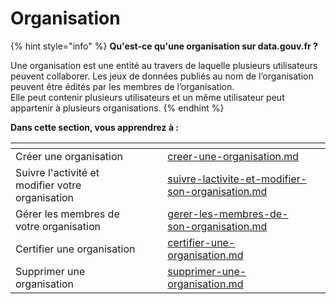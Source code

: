 # Organisation

{% hint style="info" %}
**Qu'est-ce qu'une organisation sur data.gouv.fr ?**

Une organisation est une entité au travers de laquelle plusieurs utilisateurs peuvent collaborer. Les jeux de données publiés au nom de l’organisation peuvent être édités par les membres de l’organisation. \
Elle peut contenir plusieurs utilisateurs et un même utilisateur peut appartenir à plusieurs organisations.
{% endhint %}

**Dans cette section, vous apprendrez à :**&#x20;



<table data-view="cards"><thead><tr><th></th><th></th><th></th><th data-type="content-ref"></th><th></th></tr></thead><tbody><tr><td>Créer une organisation</td><td></td><td></td><td><a href="creer-une-organisation.md">creer-une-organisation.md</a></td><td></td></tr><tr><td>Suivre l'activité et modifier votre organisation</td><td></td><td></td><td><a href="../organisation/suivre-lactivite-et-modifier-son-organisation.md">suivre-lactivite-et-modifier-son-organisation.md</a></td><td></td></tr><tr><td>Gérer les membres de votre organisation</td><td></td><td></td><td><a href="gerer-les-membres-de-son-organisation.md">gerer-les-membres-de-son-organisation.md</a></td><td></td></tr><tr><td>Certifier une organisation</td><td></td><td></td><td><a href="certifier-une-organisation.md">certifier-une-organisation.md</a></td><td></td></tr><tr><td>Supprimer une organisation</td><td></td><td></td><td><a href="supprimer-une-organisation.md">supprimer-une-organisation.md</a></td><td></td></tr></tbody></table>
